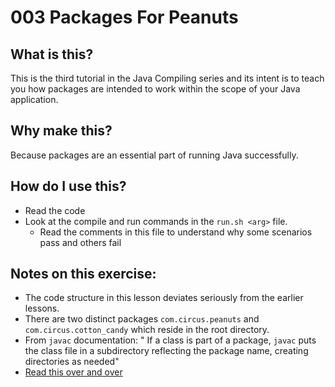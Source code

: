 # 003 Packages For Peanuts

## What is this?

This is the third tutorial in the Java Compiling series and its intent is to teach you how packages are intended to work within the scope of your Java application.

## Why make this?

Because packages are an essential part of running Java successfully.

## How do I use this?

- Read the code
- Look at the compile and run commands in the `run.sh <arg>` file.
    - Read the comments in this file to understand why some scenarios pass and others fail

## Notes on this exercise:

- The code structure in this lesson deviates seriously from the earlier lessons.
- There are two distinct packages `com.circus.peanuts` and `com.circus.cotton_candy` which reside in the root directory.
- From `javac` documentation: " If a class is part of a package, `javac` puts the class file in a subdirectory reflecting the package name, creating directories as needed"
- [Read this over and over](https://docs.oracle.com/javase/7/docs/technotes/tools/windows/classpath.html#Understanding)
 